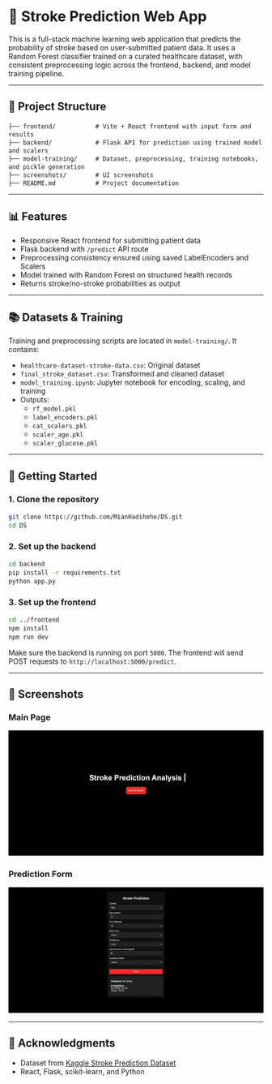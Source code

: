 # 🧠 Stroke Prediction Web App

This is a full-stack machine learning web application that predicts the probability of stroke based on user-submitted patient data. It uses a Random Forest classifier trained on a curated healthcare dataset, with consistent preprocessing logic across the frontend, backend, and model training pipeline.

---

## 📁 Project Structure

```
├── frontend/           # Vite + React frontend with input form and results
├── backend/            # Flask API for prediction using trained model and scalers
├── model-training/     # Dataset, preprocessing, training notebooks, and pickle generation
├── screenshots/        # UI screenshots
├── README.md           # Project documentation
```

---


## 📊 Features

- Responsive React frontend for submitting patient data
- Flask backend with `/predict` API route
- Preprocessing consistency ensured using saved LabelEncoders and Scalers
- Model trained with Random Forest on structured health records
- Returns stroke/no-stroke probabilities as output

---

## 📚 Datasets & Training

Training and preprocessing scripts are located in `model-training/`. It contains:

- `healthcare-dataset-stroke-data.csv`: Original dataset
- `final_stroke_dataset.csv`: Transformed and cleaned dataset
- `model_training.ipynb`: Jupyter notebook for encoding, scaling, and training
- Outputs:
  - `rf_model.pkl`
  - `label_encoders.pkl`
  - `cat_scalers.pkl`
  - `scaler_age.pkl`
  - `scaler_glucose.pkl`

---

## 🚀 Getting Started

### 1. Clone the repository
```bash
git clone https://github.com/MianHadihehe/DS.git
cd DS
```

### 2. Set up the backend
```bash
cd backend
pip install -r requirements.txt
python app.py
```

### 3. Set up the frontend
```bash
cd ../frontend
npm install
npm run dev
```

Make sure the backend is running on port `5000`. The frontend will send POST requests to `http://localhost:5000/predict`.

---

## 📸 Screenshots

### Main Page
![Main Page](screenshots/main-page.png)

### Prediction Form
![Prediction Result](screenshots/prediction.png)

---

## 🙋 Acknowledgments

- Dataset from [Kaggle Stroke Prediction Dataset](https://www.kaggle.com/datasets/fedesoriano/stroke-prediction-dataset)
- React, Flask, scikit-learn, and Python
